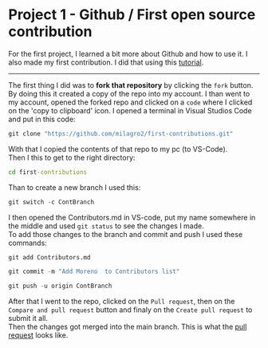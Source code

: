 # Project 1 - Github / First open source contribution

For the first project, I learned a bit more about Github and how to use it. 
I also made my first contribution. I did that using this [tutorial](https://github.com/firstcontributions/first-contributions).

---
The first thing I did was to **fork that repository** by clicking the `fork` button. By doing this it created a copy of the repo into my account. I than went to my account, opened the forked repo and clicked on a `code` where I clicked on the 'copy to clipboard' icon. I opened a terminal in Visual Studios Code and put in this code:
```python
git clone "https://github.com/milagro2/first-contributions.git"
```
With that I copied the contents of that repo to my pc (to VS-Code). <br>
Then I this to get to the right directory:
```cmd
cd first-contributions
```
Than to create a new branch I used this:
```python
git switch -c ContBranch
```
I then opened the Contributors.md in VS-code, put my name somewhere in the middle and used `git status` to see the changes I made.
<br> To add those changes to the branch and commit and push I used these commands:
```python
git add Contributors.md

git commit -m "Add Moreno  to Contributors list"

git push -u origin ContBranch
```
After that I went to the repo, clicked on the `Pull request`, then on the `Compare and pull request` button and finaly on the `Create pull request` to submit it all. <br>
Then the changes got merged into the main branch. This is what the [pull request](https://github.com/firstcontributions/first-contributions/pull/77226) looks like.
